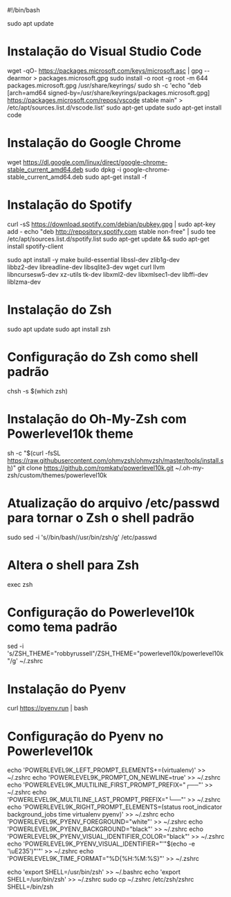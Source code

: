 #!/bin/bash

sudo apt update

# Instalação do Visual Studio Code
wget -qO- https://packages.microsoft.com/keys/microsoft.asc | gpg --dearmor > packages.microsoft.gpg
sudo install -o root -g root -m 644 packages.microsoft.gpg /usr/share/keyrings/
sudo sh -c 'echo "deb [arch=amd64 signed-by=/usr/share/keyrings/packages.microsoft.gpg] https://packages.microsoft.com/repos/vscode stable main" > /etc/apt/sources.list.d/vscode.list'
sudo apt-get update
sudo apt-get install code

# Instalação do Google Chrome
wget https://dl.google.com/linux/direct/google-chrome-stable_current_amd64.deb
sudo dpkg -i google-chrome-stable_current_amd64.deb
sudo apt-get install -f

# Instalação do Spotify
curl -sS https://download.spotify.com/debian/pubkey.gpg | sudo apt-key add -
echo "deb http://repository.spotify.com stable non-free" | sudo tee /etc/apt/sources.list.d/spotify.list
sudo apt-get update && sudo apt-get install spotify-client

sudo apt install -y make build-essential libssl-dev zlib1g-dev \
libbz2-dev libreadline-dev libsqlite3-dev wget curl llvm \
libncursesw5-dev xz-utils tk-dev libxml2-dev libxmlsec1-dev libffi-dev liblzma-dev

# Instalação do Zsh
sudo apt update
sudo apt install zsh

# Configuração do Zsh como shell padrão
chsh -s $(which zsh)

# Instalação do Oh-My-Zsh com Powerlevel10k theme
sh -c "$(curl -fsSL https://raw.githubusercontent.com/ohmyzsh/ohmyzsh/master/tools/install.sh)"
git clone https://github.com/romkatv/powerlevel10k.git ~/.oh-my-zsh/custom/themes/powerlevel10k

# Atualização do arquivo /etc/passwd para tornar o Zsh o shell padrão
sudo sed -i 's/\/bin\/bash/\/usr\/bin\/zsh/g' /etc/passwd

# Altera o shell para Zsh
exec zsh

# Configuração do Powerlevel10k como tema padrão
sed -i 's/ZSH_THEME="robbyrussell"/ZSH_THEME="powerlevel10k\/powerlevel10k"/g' ~/.zshrc

# Instalação do Pyenv
curl https://pyenv.run | bash

# Configuração do Pyenv no Powerlevel10k
echo 'POWERLEVEL9K_LEFT_PROMPT_ELEMENTS+=(virtualenv)' >> ~/.zshrc
echo 'POWERLEVEL9K_PROMPT_ON_NEWLINE=true' >> ~/.zshrc
echo 'POWERLEVEL9K_MULTILINE_FIRST_PROMPT_PREFIX="┌──"' >> ~/.zshrc
echo 'POWERLEVEL9K_MULTILINE_LAST_PROMPT_PREFIX="└──"' >> ~/.zshrc
echo 'POWERLEVEL9K_RIGHT_PROMPT_ELEMENTS=(status root_indicator background_jobs time virtualenv pyenv)' >> ~/.zshrc
echo 'POWERLEVEL9K_PYENV_FOREGROUND="white"' >> ~/.zshrc
echo 'POWERLEVEL9K_PYENV_BACKGROUND="black"' >> ~/.zshrc
echo 'POWERLEVEL9K_PYENV_VISUAL_IDENTIFIER_COLOR="black"' >> ~/.zshrc
echo 'POWERLEVEL9K_PYENV_VISUAL_IDENTIFIER="'"$(echo -e '\uE235')"'"' >> ~/.zshrc
echo 'POWERLEVEL9K_TIME_FORMAT="%D{%H:%M:%S}"' >> ~/.zshrc

echo 'export SHELL=/usr/bin/zsh' >> ~/.bashrc 
echo 'export SHELL=/usr/bin/zsh' >> ~/.zshrc
sudo cp ~/.zshrc /etc/zsh/zshrc
SHELL=/bin/zsh
